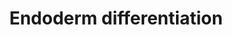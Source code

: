 ---
annotations:
- type: Pathway Ontology
  value: regulatory pathway
authors:
- Mkutmon
- Susan
- Eweitz
description: 'Model depicting endoderm specification based on the literature and highly
  enriched gene expression profiles via comparison across dozens of independent induced
  and embryonic pluripotent stem cell lines, following differentiation to multiple
  lineages (ectoderm, mesoderm, endoderm, embryoid body). The underlying genomic data
  can be obtained from:  https://www.synapse.org/#!Synapse:syn1773109'
last-edited: 2021-05-21
organisms:
- Bos taurus
redirect_from:
- /index.php/Pathway:WP3240
- /instance/WP3240
schema-jsonld:
- '@context': https://schema.org/
  '@id': https://wikipathways.github.io/pathways/WP3240.html
  '@type': Dataset
  creator:
    '@type': Organization
    name: WikiPathways
  description: 'Model depicting endoderm specification based on the literature and
    highly enriched gene expression profiles via comparison across dozens of independent
    induced and embryonic pluripotent stem cell lines, following differentiation to
    multiple lineages (ectoderm, mesoderm, endoderm, embryoid body). The underlying
    genomic data can be obtained from:  https://www.synapse.org/#!Synapse:syn1773109'
  keywords:
  - RTF1
  - TAF5
  - TRIM71
  - TOX3
  - DIP2A
  - PHF6
  - CTR9
  - HHEX
  - SLC2A12
  - SMAD4
  - TGFB1
  - TCEAL2
  - MTF2
  - HPRT1
  - LEF1
  - PIAS1
  - BCORL1
  - BPTF
  - ZFHX4
  - LEO1
  - MIR132
  - FOXA2
  - BMP7
  - ELP4
  - EOMES
  - WDHD1
  - MIR653
  - TCF7
  - STAT1
  - NAA15
  - LHX1
  - POU5F1
  - AHDC1
  - NOTCH1
  - EXT1
  - NME1
  - WNT8A
  - CAND1
  - CEP250
  - APP
  - NODAL
  - GATA6
  - RARG
  - MIR373
  - NKX2-1
  - FOXA1
  - RFX7
  - PLCH1
  - LRPPRC
  - SP4
  - SOX7
  - NOG
  - CDYL
  - bta-mir-141
  - EZH2
  - CTBP2
  - WDFY2
  - DNMT3B
  - DUSP2
  - PABPC1
  - PBX3
  - ZIC3
  - DKK1
  - FOXH1
  - DUSP4
  - BMPR-IA
  - MIXL1
  - SOX21
  - ZNF281
  - NCAPG2
  - HOXC11
  - FOXO1
  - OTX2
  - PTHLH
  - WWC1
  - WNT3
  - PAX3
  - ONECUT1
  - DDAH1
  - BTAF1
  - UBR5
  - PAX9
  - ELK4
  - CDC73
  - TBX21
  - CTNNB1
  - ACACA
  - C11orf30
  - ZNF462
  - TNRC6C
  - TAF4B
  - NABP2
  - C1QBP
  - GLI2
  - ASCC3
  - SFRP1
  - ATP8B2
  - ZIC5
  - MAP2K3
  - LAMC1
  - SFMBT1
  - CER1
  - RGS10
  - TCF4
  - EPB41L5
  - CEBPZ
  - HOXA1
  - GRHL2
  - MBTD1
  - GDF3
  - SIAH2
  - SCHIP1
  - SMAD2
  - PARP8
  - NLK
  - bta-mir-375
  - FOXN3
  - TRIM5
  - ZBTB17
  - CUL4B
  - TRERF1
  - TOX
  - DAB2
  - APC
  - VAV3
  - SESN1
  - HNF1B
  - TET1
  - JARID2
  - PAF1
  - CRTC1
  - MAD2L2
  - SOX17
  - GR-A
  - SMAD3
  - SOX2
  - RAB38
  - NANOG
  - ELAVL1
  - GATA4
  - PRDM14
  - TCF7L1
  - AEBP2
  - PBX1
  - KDM4A
  - DUSP5
  license: CC0
  name: Endoderm differentiation
seo: CreativeWork
title: Endoderm differentiation
wpid: WP3240
---